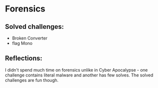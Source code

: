 # Forensics

## Solved challenges:

- Broken Converter
- flag Mono

## Reflections:

I didn't spend much time on forensics unlike in Cyber Apocalypse - one challenge contains literal malware and another has few solves. The solved challenges are fun though.
